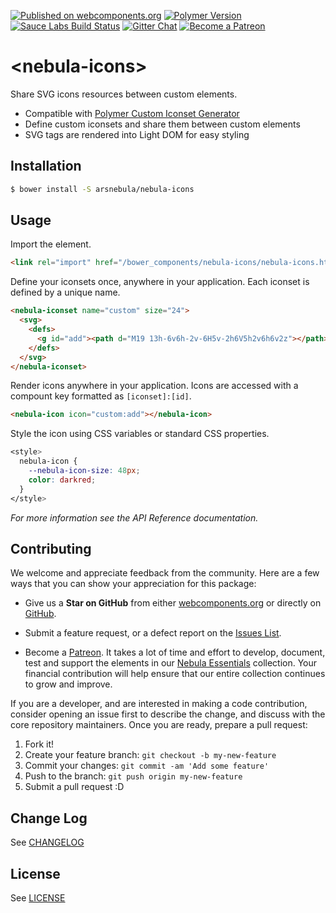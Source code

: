 [![Published on webcomponents.org](https://img.shields.io/badge/webcomponents.org-published-green.svg)](https://www.webcomponents.org/element/arsnebula/nebula-icons)
[![Polymer Version](https://img.shields.io/badge/polymer-v2-blue.svg)](https://www.polymer-project.org)
[![Sauce Labs Build Status](https://img.shields.io/badge/saucelabs-passing-red.svg)](https://saucelabs.com/beta/builds/aa51c233627249d78e2d5e6d46ecf8cb)
[![Gitter Chat](https://badges.gitter.im/org.png)](https://gitter.im/arsnebula/webcomponents)
[![Become a Patreon](https://img.shields.io/badge/patreon-support_us-orange.svg)](https://www.patreon.com/arsnebula)

# \<nebula-icons\>

Share SVG icons resources between custom elements.

- Compatible with [Polymer Custom Iconset Generator](https://poly-icon.appspot.com)
- Define custom iconsets and share them between custom elements
- SVG tags are rendered into Light DOM for easy styling

## Installation

```sh
$ bower install -S arsnebula/nebula-icons
```

## Usage

Import the element.

```html
<link rel="import" href="/bower_components/nebula-icons/nebula-icons.html">
```

Define your iconsets once, anywhere in your application. Each iconset is defined by a unique name.

```html
<nebula-iconset name="custom" size="24">
  <svg>
    <defs>
      <g id="add"><path d="M19 13h-6v6h-2v-6H5v-2h6V5h2v6h6v2z"></path></g>
    </defs>
  </svg>
</nebula-iconset>
```

Render icons anywhere in your application. Icons are accessed with a compount key formatted as `[iconset]:[id]`.

```html
<nebula-icon icon="custom:add"></nebula-icon>
```

Style the icon using CSS variables or standard CSS properties.

```css
<style>
  nebula-icon {
    --nebula-icon-size: 48px;
    color: darkred;
  }
</style>
```

*For more information see the API Reference documentation.*

## Contributing

We welcome and appreciate feedback from the community. Here are a few ways that you can show your appreciation for this package:

* Give us a **Star on GitHub** from either [webcomponents.org](https://www.webcomponents.org/element/arsnebula/nebula-element-mixin) or directly on [GitHub](https://github.com/arsnebula/nebula-element-mixin).

* Submit a feature request, or a defect report on the [Issues List](https://www.webcomponents.org/element/arsnebula/nebula-element-mixin/issues).

* Become a [Patreon](https://www.patreon.com/arsnebula). It takes a lot of time and effort to develop, document, test and support the elements in our [Nebula Essentials](https://www.webcomponents.org/collection/arsnebula/nebula-essentials) collection. Your financial contribution will help ensure that our entire collection continues to grow and improve.

If you are a developer, and are interested in making a code contribution, consider opening an issue first to describe the change, and discuss with the core repository maintainers. Once you are ready, prepare a pull request:

1. Fork it!
2. Create your feature branch: `git checkout -b my-new-feature`
3. Commit your changes: `git commit -am 'Add some feature'`
4. Push to the branch: `git push origin my-new-feature`
5. Submit a pull request :D

## Change Log

See [CHANGELOG](/CHANGELOG.md)

## License

See [LICENSE](/LICENSE.md)